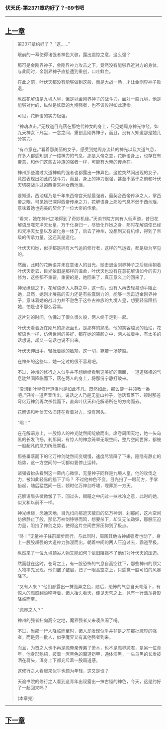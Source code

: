 ### 伏天氏-第2371章约好了？-69书吧

--------
[上一章](./8b3cdad5316e871a8d0b1d301ba7dde6.md)
--------


>
>
>
>第2371章约好了？
>“这……”
>
>眼前的一幕使得诸强者神色大骇，露出震惊之意，这么强？
>
>那可是金刚界神子，金刚界神力攻击之下，竟然没有能够靠近对方的身体，与此同时，金刚界神子直接遭到重创，口吐鲜血。
>
>在此之前，叶伏天都没有能够做到这般，而是大战一场，才让金刚界神子败退。
>
>纵然花解语是九境人皇，但是以金刚界神子的战斗力，面对一般九境，他是能够对付的，纵然是妖孽的九境强者，也不该败得如此凄惨。
>
>可见，花解语的实力极强。
>
>“神魂攻击。”无数道目光落在那绝代神女的身上，只见她周身神光缭绕，如九天神女下凡尘，一念之间，重创金刚界神子，而且，没有人知道那是她几分实力。
>
>“有帝意在。”看着那美丽的女子，感受到她周身流转的神光以及大道气息，许多人都感知到了一缕神力的气息，那是大帝之意，花解语身上，也存在有帝意，和他们这些古神族的强者一样，可能有大帝的传承在。
>
>神州那些渡过大道神劫的强者也都露出一抹异色，这位突然间出现的女子，竟然表现出如此的战斗力，而且，身上的神力很强，甚至不落于之前和叶伏天切磋战斗过的西帝宫神女西池瑶。
>
>要知道，西池瑶乃是千年来西帝宫天赋最强者，最契合西帝传承之人，掌西帝之眼，可见她已深得西帝传承之力，花解语身上那股气息不弱于西池瑶，意味着她也完美的契合了一位大帝的传承。
>
>“看来，她在神州之地得到了奇妙机缘。”天谕书院方向有人低声道，昔日花解语反噬梵净天女皇，万千化身归一，尽皆化作她之身，那时花解语便已经和梵净天女皇以及诸化身一体了，后去了神州，没想到又有机缘，得到了帝级的传承力量，这还真是造化。
>
>叶伏天和她，似乎都是拥有大气运的修行者，这样的气运者，都是极为罕见的。
>
>然而，此时的花解语并未在意诸人的目光，她击退金刚界神子之后继续朝着叶伏天走去，目光依旧是那样的温柔，叶伏天也没有在意花解语如今的实力修为，这些都不重要，重要的是，她回来了，真正意义上的回来了。
>
>神光缭绕之下，花解语步入人群之中，这一刻，没有人再去轻易动手阻止她，显然，她刚才展露的实力还是有些震慑力的，能够一念击退金刚界神子，意味着她的战斗力并不逊色于这些古神族的九境人皇，想要轻易阻挡她，怕是也不那么容易。
>
>这片刻的时间，仿佛过了很久很久般，两人终于走到一起。
>
>叶伏天看着近在咫尺的那张面孔，是那样的熟悉，他的笑容越发的灿烂，花解语也一样，仿佛世间的美好，都在她的笑颜之中，两人拉着手，有太多的话想说，却又一句话也说不出来。
>
>叶伏天伸出手，轻抚着她的脸颊，这一切，宛若一场梦般。
>
>在神州的这些年，她一定过的很不容易吧。
>
>不过，神州的修行之人似乎并不想继续看到这美好的画面，一道道强横的气息陡然间降临而下，落在两人的身上，将那份宁静打破来。
>
>“没想到叶皇修行道侣也是如此不凡，既然如此，那么便一并领教一番吧。”只听一道声音传出，说话之人乃是无量山神子，他话音落下，顿时那苍穹亿万神剑再次杀伐而下，直奔叶伏天和花解语所在的方向而去。
>
>花解语和叶伏天依旧还在看着对方，没有回头。
>
>“嗡！”
>
>在花解语身上，一股惊人的神光陡然间绽放而出，席卷周围天地，她一头乌黑的长发飞扬，刹那间，有惊人的神念笼罩无垠空间，整片空间世界，都被一股超凡的念力所笼罩着。
>
>那些垂落而下的亿万神剑陡然间变缓慢，速度尽皆降了下来，隐隐有静止的趋势，这一方空间的一切都似要停止运转。
>
>诸强者抬头看到这一幕内心微惊，无量神子同样是九境人皇，他的攻伐之力，被如此轻易的挡下了吗？
>不过他神色不变，目光扫了一眼前方，手掌抬起，随后猛然间一压，顿时亿万神剑呼啸，埋葬那一方天。
>
>花解语眉头微微皱了下，回过头，眼瞳之中闪过一抹冰冷之意，此时的她，似又和以前不一样。
>
>神光缭绕，念通天地，目光扫向那遮天蔽日的亿万神剑，刹那间，这片空间仿佛静止了般，那亿万神剑铮铮而鸣，想要杀下，却又无法动弹，那股压迫力量，阻挡了神剑之势，使得这片空间世界压抑到了极点。
>
>“咚！”无量神子往前踏步而行，与此同时，周围其他古神族强者也动了，身上一股股超强的大道神力弥漫而出，朝着中间的两人压迫过去，霸道至极。
>
>纵然来了一位九境顶尖人物又能如何？依旧阻挡不了他们对叶伏天的压迫。
>
>然而就在这时，苍穹之上，有一股恐怖的气息自高空往下，那些神州的顶尖人物率先发现，他们皱了皱眉，扫了一眼高空之上，只感觉一股可怕的风暴降下。
>
>“又有人来？”他们都露出一抹诡异之色，随后，恐怖的气息自天穹落下，有惊人的魔威翻滚咆哮着，诸人抬头看天，便见天穹之上，竟有一行浩荡身影降临而至。
>
>“魔界之人？”
>
>神州的强者扫向高空之地，魔界强者又来凑热闹了吗。
>
>不过，当那一行人降临而至时，诸人却发现似乎并非是之前那批魔界的强者，而是另一批人，似乎魔界又有其他强者到来。
>
>而且，为首之人也不再是魔帝亲传弟子萧木，也不是魔界魔君，是另一位青年，他身形魁梧，披着一席黑色的魔道铠甲，通体漆黑，一头乌黑的长发披洒在肩头，浑身上下都充斥着一股霸道感。
>
>这修行之人看起来似乎也颇为年轻，这又是谁？
>
>天谕书院的修行之人看到这青年出现露出一抹古怪的神色，今天，这是约好了一起回来吗？
>
>(本章完)
>
>

--------
[下一章](./fc8bc34f84c0cebb74253291faa78c4f.md)
--------
